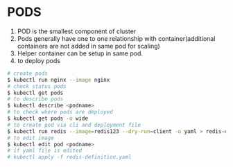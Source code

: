 # PODS

1. POD is the smallest component of cluster
2. Pods generally have one to one relationship with container(additional containers are not added in same pod for scaling)
3. Helper container can be setup in same pod.
4. to deploy pods
~~~bash
# create pods
$ kubectl run nginx --image nginx
# check status pods
$ kubectl get pods
# to describe pods
$ kubectl describe <podname>
# to check where pods are deployed
$ kubectl get pods -o wide
# to create pod via cli and deployment file
$ kubectl run redis --image=redis123 --dry-run=client -o yaml > redis-definition.yaml
# to edit image
$ kubectl edit pod <podname>
# if yaml file is edited
# kubectl apply -f redis-definition.yaml 